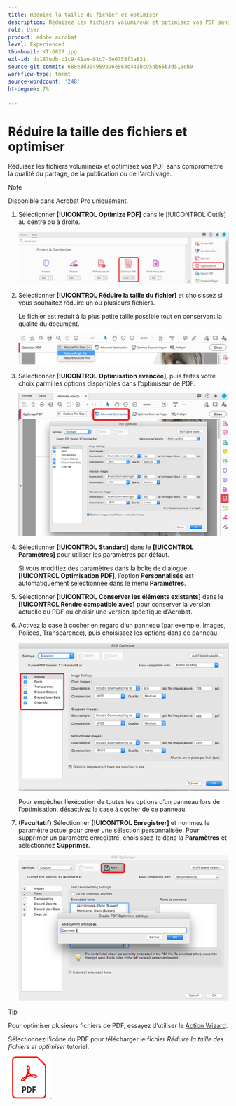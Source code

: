 ```yaml
---
title: Réduire la taille du fichier et optimiser
description: Réduisez les fichiers volumineux et optimisez vos PDF sans compromettre la qualité du partage, de la publication ou de l’archivage
role: User
product: adobe acrobat
level: Experienced
thumbnail: KT-6827.jpg
exl-id: da187edb-b1c9-41ae-91c7-0e6758f3a831
source-git-commit: 680e3d304959b96e864c4438c95ab66b3d510eb0
workflow-type: tm+mt
source-wordcount: '248'
ht-degree: 7%

---
```


# Réduire la taille des fichiers et optimiser

Réduisez les fichiers volumineux et optimisez vos PDF sans compromettre la qualité du partage, de la publication ou de l&#39;archivage.

>[!NOTE]
>
>Disponible dans Acrobat Pro uniquement.

1. Sélectionner **[!UICONTROL Optimize PDF]** dans le [!UICONTROL Outils] au centre ou à droite.

   ![Réduire étape 1](../assets/Reduce_1.png)

1. Sélectionner **[!UICONTROL Réduire la taille du fichier]** et choisissez si vous souhaitez réduire un ou plusieurs fichiers.

   Le fichier est réduit à la plus petite taille possible tout en conservant la qualité du document.

   ![Réduire étape 2](../assets/Reduce_2.png)

1. Sélectionner **[!UICONTROL Optimisation avancée]**, puis faites votre choix parmi les options disponibles dans l’optimiseur de PDF.

   ![Réduire étape 3](../assets/Reduce_3.png)

1. Sélectionner **[!UICONTROL Standard]** dans le **[!UICONTROL Paramètres]** pour utiliser les paramètres par défaut.

   Si vous modifiez des paramètres dans la boîte de dialogue **[!UICONTROL Optimisation PDF]**, l’option **Personnalisés** est automatiquement sélectionnée dans le menu **Paramètres**.

1. Sélectionner **[!UICONTROL Conserver les éléments existants]** dans le **[!UICONTROL Rendre compatible avec]** pour conserver la version actuelle du PDF ou choisir une version spécifique d’Acrobat.

1. Activez la case à cocher en regard d’un panneau (par exemple, Images, Polices, Transparence), puis choisissez les options dans ce panneau.

   ![Réduire étape 5](../assets/Reduce_5.png)

   Pour empêcher l’exécution de toutes les options d’un panneau lors de l’optimisation, désactivez la case à cocher de ce panneau.

1. **(Facultatif)** Sélectionner **[!UICONTROL Enregistrer]** et nommez le paramètre actuel pour créer une sélection personnalisée. Pour supprimer un paramètre enregistré, choisissez-le dans la **Paramètres** et sélectionnez **Supprimer**.

   ![Réduire étape 6](../assets/Reduce_6.png)

>[!TIP]
>
>Pour optimiser plusieurs fichiers de PDF, essayez d’utiliser le [Action Wizard](../advanced-tasks/action.md).

Sélectionnez l’icône du PDF pour télécharger le fichier *Réduire la taille des fichiers et optimiser* tutoriel.

[![Télécharger le tutoriel Réduire la taille des fichiers et optimiser](../assets/acrobat_PDF_96.png)](../assets/AcrobatDCReduce.pdf).
